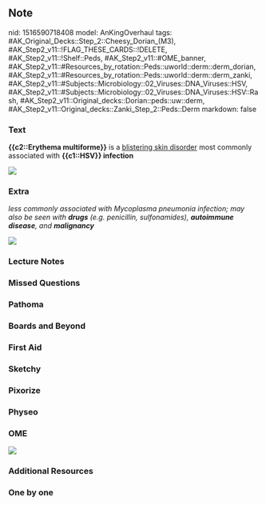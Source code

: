## Note
nid: 1516590718408
model: AnKingOverhaul
tags: #AK_Original_Decks::Step_2::Cheesy_Dorian_(M3), #AK_Step2_v11::!FLAG_THESE_CARDS::!DELETE, #AK_Step2_v11::!Shelf::Peds, #AK_Step2_v11::#OME_banner, #AK_Step2_v11::#Resources_by_rotation::Peds::uworld::derm::derm_dorian, #AK_Step2_v11::#Resources_by_rotation::Peds::uworld::derm::derm_zanki, #AK_Step2_v11::#Subjects::Microbiology::02_Viruses::DNA_Viruses::HSV, #AK_Step2_v11::#Subjects::Microbiology::02_Viruses::DNA_Viruses::HSV::Rash, #AK_Step2_v11::Original_decks::Dorian::peds::uw::derm, #AK_Step2_v11::Original_decks::Zanki_Step_2::Peds::Derm
markdown: false

### Text
<b>{{c2::Erythema multiforme}}</b> is a <u>blistering skin
disorder</u> most commonly associated with <b>{{c1::HSV}}
infection</b>
<div>
  <div>
    <b><img src=
    "1200px-Erythema_multiforme_minor_of_the_hand.jpg"></b>
  </div>
</div>

### Extra
<i>less commonly associated with Mycoplasma pneumonia infection;
may also be seen with</i> <b style="font-style: italic;">drugs</b>
<i>(e.g. penicillin, sulfonamides),</i> <b style=
"font-style: italic;">autoimmune disease</b><i>, and</i>
<i><b>malignancy</b></i>
<div><img src=
"Screen%20Shot%202018-07-17%20at%205.44.40%20PM.png"></div>

### Lecture Notes


### Missed Questions


### Pathoma


### Boards and Beyond


### First Aid


### Sketchy


### Pixorize


### Physeo


### OME
<div class="ome-widget">
  <a href="https://onlinemeded.org?ref=anki"><img src=
  "_OME_AnkiFlashcards_General_4.png"></a>
</div>

### Additional Resources


### One by one

